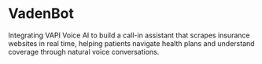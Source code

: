 # VadenBot
Integrating VAPI Voice AI to build a call-in assistant that scrapes insurance websites in real time, helping patients navigate health plans and understand coverage through natural voice conversations.
